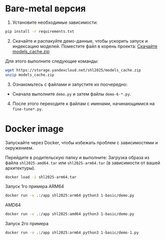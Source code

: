 # Bare-metal версия
1. Установите необходимые зависимости:

```bash
pip install -r requirements.txt
```

2. Скачайте и распакуйте демо-данные, чтобы ускорить запуск и индексацию моделей. Поместите файл в корень проекта:
   [Скачайте models\_cache.zip](https://storage.yandexcloud.net/shl2025/models_cache.zip)

Для этого выполните следующие команды:

```bash
wget https://storage.yandexcloud.net/shl2025/models_cache.zip
unzip models_cache.zip
```

3. Ознакомьтесь с файлами и запустите их поочередно:

* Сначала выполните `demo.py` и затем файлы `demo-6-*.py`.

4. После этого переходите к файлам с именами, начинающимися на `fine-tune*.py`.

# Docker image
Запускайте через Docker, чтобы избежать проблем с зависимостями и окружением.

Перейдите в родительскую папку и выполните:
Загрузка образа из файла `shl2025-amd64.tar` или `shl2025-arm64.tar` (в зависимости от вашей архитектуры).
```bash
docker load -i shl2025-arm64.tar
```
Запуск 1го примера
ARM64
```bash 
docker run -v .:/app shl2025:arm64 python3 1-basic/demo.py
```
AMD64
```bash 
docker run -v .:/app shl2025:amd64 python3 1-basic/demo.py
```

Запуск 2го примера
```bash 
docker run -v .:/app shl2025:arm64 python3 1-basic/demo-1.py
```
